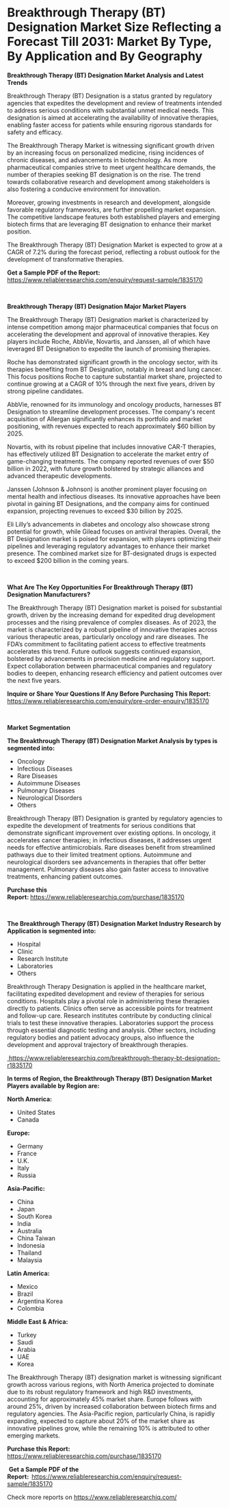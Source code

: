 <p><h1>Breakthrough Therapy (BT) Designation Market Size Reflecting a Forecast Till 2031: Market By Type, By Application and By Geography</h1></p><p><strong>Breakthrough Therapy (BT) Designation Market Analysis and Latest Trends</strong></p>
<p><p>Breakthrough Therapy (BT) Designation is a status granted by regulatory agencies that expedites the development and review of treatments intended to address serious conditions with substantial unmet medical needs. This designation is aimed at accelerating the availability of innovative therapies, enabling faster access for patients while ensuring rigorous standards for safety and efficacy.</p><p>The Breakthrough Therapy Market is witnessing significant growth driven by an increasing focus on personalized medicine, rising incidences of chronic diseases, and advancements in biotechnology. As more pharmaceutical companies strive to meet urgent healthcare demands, the number of therapies seeking BT designation is on the rise. The trend towards collaborative research and development among stakeholders is also fostering a conducive environment for innovation.</p><p>Moreover, growing investments in research and development, alongside favorable regulatory frameworks, are further propelling market expansion. The competitive landscape features both established players and emerging biotech firms that are leveraging BT designation to enhance their market position.</p><p>The Breakthrough Therapy (BT) Designation Market is expected to grow at a CAGR of 7.2% during the forecast period, reflecting a robust outlook for the development of transformative therapies.</p></p>
<p><strong>Get a Sample PDF of the Report:&nbsp;</strong> <a href="https://www.reliableresearchiq.com/enquiry/request-sample/1835170?utm_campaign=1137&utm_medium=2&utm_source=Github&utm_content=ia&utm_term=31122024&utm_id=breakthrough-therapy-bt-designation">https://www.reliableresearchiq.com/enquiry/request-sample/1835170</a></p>
<p>&nbsp;</p>
<p><strong>Breakthrough Therapy (BT) Designation Major Market Players</strong></p>
<p><p>The Breakthrough Therapy (BT) Designation market is characterized by intense competition among major pharmaceutical companies that focus on accelerating the development and approval of innovative therapies. Key players include Roche, AbbVie, Novartis, and Janssen, all of which have leveraged BT Designation to expedite the launch of promising therapies.</p><p>Roche has demonstrated significant growth in the oncology sector, with its therapies benefiting from BT Designation, notably in breast and lung cancer. This focus positions Roche to capture substantial market share, projected to continue growing at a CAGR of 10% through the next five years, driven by strong pipeline candidates.</p><p>AbbVie, renowned for its immunology and oncology products, harnesses BT Designation to streamline development processes. The company's recent acquisition of Allergan significantly enhances its portfolio and market positioning, with revenues expected to reach approximately $60 billion by 2025.</p><p>Novartis, with its robust pipeline that includes innovative CAR-T therapies, has effectively utilized BT Designation to accelerate the market entry of game-changing treatments. The company reported revenues of over $50 billion in 2022, with future growth bolstered by strategic alliances and advanced therapeutic developments.</p><p>Janssen (Johnson & Johnson) is another prominent player focusing on mental health and infectious diseases. Its innovative approaches have been pivotal in gaining BT Designations, and the company aims for continued expansion, projecting revenues to exceed $30 billion by 2025.</p><p>Eli Lilly’s advancements in diabetes and oncology also showcase strong potential for growth, while Gilead focuses on antiviral therapies. Overall, the BT Designation market is poised for expansion, with players optimizing their pipelines and leveraging regulatory advantages to enhance their market presence. The combined market size for BT-designated drugs is expected to exceed $200 billion in the coming years.</p></p>
<p>&nbsp;</p>
<p><strong>What Are The Key Opportunities For Breakthrough Therapy (BT) Designation Manufacturers?</strong></p>
<p><p>The Breakthrough Therapy (BT) Designation market is poised for substantial growth, driven by the increasing demand for expedited drug development processes and the rising prevalence of complex diseases. As of 2023, the market is characterized by a robust pipeline of innovative therapies across various therapeutic areas, particularly oncology and rare diseases. The FDA’s commitment to facilitating patient access to effective treatments accelerates this trend. Future outlook suggests continued expansion, bolstered by advancements in precision medicine and regulatory support. Expect collaboration between pharmaceutical companies and regulatory bodies to deepen, enhancing research efficiency and patient outcomes over the next five years.</p></p>
<p><strong>Inquire or Share Your Questions If Any Before Purchasing This Report:</strong> <a href="https://www.reliableresearchiq.com/enquiry/pre-order-enquiry/1835170?utm_campaign=1137&utm_medium=2&utm_source=Github&utm_content=ia&utm_term=31122024&utm_id=breakthrough-therapy-bt-designation">https://www.reliableresearchiq.com/enquiry/pre-order-enquiry/1835170</a></p>
<p>&nbsp;</p>
<p><strong>Market Segmentation</strong></p>
<p><strong>The Breakthrough Therapy (BT) Designation Market Analysis by types is segmented into:</strong></p>
<p><ul><li>Oncology</li><li>Infectious Diseases</li><li>Rare Diseases</li><li>Autoimmune Diseases</li><li>Pulmonary Diseases</li><li>Neurological Disorders</li><li>Others</li></ul></p>
<p><p>Breakthrough Therapy (BT) Designation is granted by regulatory agencies to expedite the development of treatments for serious conditions that demonstrate significant improvement over existing options. In oncology, it accelerates cancer therapies; in infectious diseases, it addresses urgent needs for effective antimicrobials. Rare diseases benefit from streamlined pathways due to their limited treatment options. Autoimmune and neurological disorders see advancements in therapies that offer better management. Pulmonary diseases also gain faster access to innovative treatments, enhancing patient outcomes.</p></p>
<p><strong>Purchase this Report:&nbsp;</strong><a href="https://www.reliableresearchiq.com/purchase/1835170?utm_campaign=1137&utm_medium=2&utm_source=Github&utm_content=ia&utm_term=31122024&utm_id=breakthrough-therapy-bt-designation">https://www.reliableresearchiq.com/purchase/1835170</a></p>
<p>&nbsp;</p>
<p><strong>The Breakthrough Therapy (BT) Designation Market Industry Research by Application is segmented into:</strong></p>
<p><ul><li>Hospital</li><li>Clinic</li><li>Research Institute</li><li>Laboratories</li><li>Others</li></ul></p>
<p><p>Breakthrough Therapy Designation is applied in the healthcare market, facilitating expedited development and review of therapies for serious conditions. Hospitals play a pivotal role in administering these therapies directly to patients. Clinics often serve as accessible points for treatment and follow-up care. Research institutes contribute by conducting clinical trials to test these innovative therapies. Laboratories support the process through essential diagnostic testing and analysis. Other sectors, including regulatory bodies and patient advocacy groups, also influence the development and approval trajectory of breakthrough therapies.</p></p>
<p><a href="https://www.reliableresearchiq.com/breakthrough-therapy-bt-designation-r1835170?utm_campaign=1137&utm_medium=2&utm_source=Github&utm_content=ia&utm_term=31122024&utm_id=breakthrough-therapy-bt-designation">&nbsp;https://www.reliableresearchiq.com/breakthrough-therapy-bt-designation-r1835170</a></p>
<p><strong>In terms of Region, the Breakthrough Therapy (BT) Designation Market Players available by Region are:</strong></p>
<p>
    <p> <strong> North America: </strong>
        <ul>
            <li>United States</li>
            <li>Canada</li>
        </ul>
        </p> 
    <p> <strong> Europe: </strong>
        <ul>
            <li>Germany</li>
            <li>France</li>
            <li>U.K.</li>
            <li>Italy</li>
            <li>Russia</li>
        </ul>
        </p> 
    <p> <strong> Asia-Pacific: </strong>
        <ul>
            <li>China</li>
            <li>Japan</li>
            <li>South Korea</li>
            <li>India</li>
            <li>Australia</li>
            <li>China Taiwan</li>
            <li>Indonesia</li>
            <li>Thailand</li>
            <li>Malaysia</li>
        </ul>
        </p> 
    <p> <strong> Latin America: </strong>
        <ul>
            <li>Mexico</li>
            <li>Brazil</li>
            <li>Argentina Korea</li>
            <li>Colombia</li>
        </ul>
        </p> 
    <p> <strong> Middle East & Africa: </strong>
        <ul>
            <li>Turkey</li>
            <li>Saudi</li>
            <li>Arabia</li>
            <li>UAE</li>
            <li>Korea</li>
        </ul>
    </p>
    </p>
<p><p>The Breakthrough Therapy (BT) designation market is witnessing significant growth across various regions, with North America projected to dominate due to its robust regulatory framework and high R&D investments, accounting for approximately 45% market share. Europe follows with around 25%, driven by increased collaboration between biotech firms and regulatory agencies. The Asia-Pacific region, particularly China, is rapidly expanding, expected to capture about 20% of the market share as innovative pipelines grow, while the remaining 10% is attributed to other emerging markets.</p></p>
<p><strong>Purchase this Report: </strong><a href="https://www.reliableresearchiq.com/purchase/1835170?utm_campaign=1137&utm_medium=2&utm_source=Github&utm_content=ia&utm_term=31122024&utm_id=breakthrough-therapy-bt-designation">https://www.reliableresearchiq.com/purchase/1835170</a></p>
<p>&nbsp;<strong>Get a Sample PDF of the Report:&nbsp;&nbsp;</strong><a href="https://www.reliableresearchiq.com/enquiry/request-sample/1835170?utm_campaign=1137&utm_medium=2&utm_source=Github&utm_content=ia&utm_term=31122024&utm_id=breakthrough-therapy-bt-designation">https://www.reliableresearchiq.com/enquiry/request-sample/1835170</a></p>
<p><strong></strong></p>
<p>Check more reports on <a href="https://www.reliableresearchiq.com/?utm_campaign=1137&utm_medium=2&utm_source=Github&utm_content=ia&utm_term=31122024&utm_id=breakthrough-therapy-bt-designation">https://www.reliableresearchiq.com/</a></p>